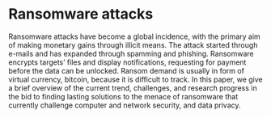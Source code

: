 # Ransomware attacks

Ransomware attacks have become a global incidence, with the primary aim of making monetary gains through illicit means. The attack started through e-mails and has expanded through spamming and phishing. Ransomware encrypts targets’ files and display notifications, requesting for payment before the data can be unlocked. Ransom demand is usually in form of virtual currency, bitcoin, because it is difficult to track. In this paper, we give a brief overview of the current trend, challenges, and research progress in the bid to finding lasting solutions to the menace of ransomware that currently challenge computer and network security, and data privacy.
